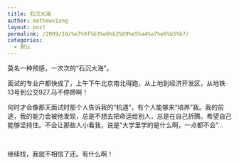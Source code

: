```yaml
---
title: 石沉大海
author: mathewxiang
layout: post
permalink: /2009/10/%e7%9f%b3%e6%b2%89%e5%a4%a7%e6%b5%b7/
categories:
  - 默认
---
```

莫名一种预感，一次次的“石沉大海”。

面试的专业户都快成了，上午下午北京南北得跑，从上地到经济开发区，从地铁13号到公交927.马不停蹄啊！

何时才会像那天面试时那个人告诉我的“机遇”，有个人能够来“培养”我。我的前途，我的能力会被他发现，总是不想去把命运给别人，总是在自己折腾。希望自己能够坚持住。不会让那些人小看我，说是“大学里学的是什么啊，一点都不会”…

 

继续找，我就不相信了还。有什么啊！